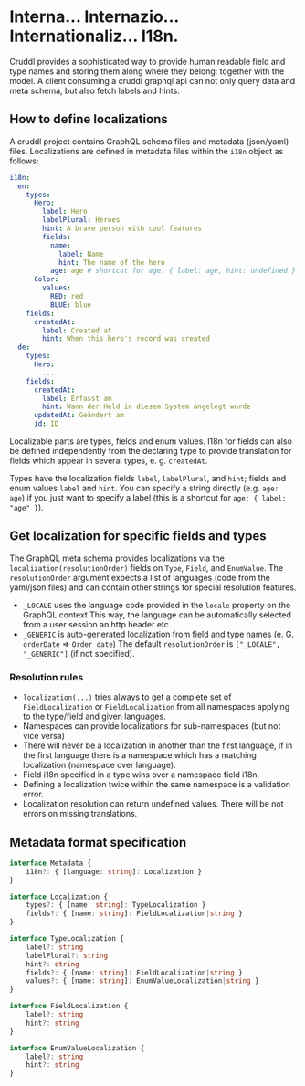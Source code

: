 # Interna... Internazio... Internationaliz... I18n.

Cruddl provides a sophisticated way to provide human readable field and type names and storing them along where they belong: together with the model. A client consuming a cruddl graphql api can not only query data and meta schema, but also fetch labels and hints. 

## How to define localizations

A cruddl project contains GraphQL schema files and metadata (json/yaml) files. Localizations are defined in metadata files within the `i18n` object as follows:

```yaml
i18n:
  en:
    types:
      Hero:
        label: Hero
        labelPlural: Heroes
        hint: A brave person with cool features
        fields:
          name:
            label: Name
            hint: The name of the hero
          age: age # shortcut for age: { label: age, hint: undefined }
      Color:
        values:
          RED: red
          BLUE: blue
    fields:
      createdAt:
        label: Created at
        hint: When this hero's record was created
  de:
    types:
      Hero:
        ...
    fields:
      createdAt:
        label: Erfasst am
        hint: Wann der Held in diesem System angelegt wurde
      updatedAt: Geändert am
      id: ID
```
Localizable parts are types, fields and enum values. I18n for fields can also be defined independently from the declaring type to provide translation for fields which appear in several types, e. g. `createdAt`.

Types have the localization fields `label`, `labelPlural`, and `hint`; fields and enum values `label` and `hint`. You can specify a string directly (e.g. `age: age`) if you just want to specify a label (this is a shortcut for `age: { label: "age" }`).

## Get localization for specific fields and types

The GraphQL meta schema provides localizations via the `localization(resolutionOrder)` fields on `Type`, `Field`, and `EnumValue`.
The `resolutionOrder` argument expects a list of languages (code from the yaml/json files) and can contain other strings for special resolution features.
* `_LOCALE` uses the language code provided in the `locale` property on the GraphQL context This way, the language can be automatically selected from a user session an http header etc.
* `_GENERIC` is auto-generated localization from field and type names (e. G. `orderDate` => `Order date`)
The default `resolutionOrder` is `["_LOCALE", "_GENERIC"]` (if not specified). 

### Resolution rules
* `localization(...)` tries always to get a complete set of `FieldLocalization` or `FieldLocalization` from all namespaces applying to the type/field and given languages.
* Namespaces can provide localizations for sub-namespaces (but not vice versa)
* There will never be a localization in another than the first language, if in the first language there is a namespace which has a matching localization (namespace over language). 
* Field i18n specified in a type wins over a namespace field i18n.
* Defining a localization twice within the same namespace is a validation error.
* Localization resolution can return undefined values. There will be not errors on missing translations.
 
## Metadata format specification

```typescript
interface Metadata {
    i18n?: { [language: string]: Localization }
}

interface Localization {
    types?: { [name: string]: TypeLocalization }
    fields?: { [name: string]: FieldLocalization|string }
}

interface TypeLocalization {
    label?: string
    labelPlural?: string
    hint?: string
    fields?: { [name: string]: FieldLocalization|string }
    values?: { [name: string]: EnumValueLocalization|string }
}

interface FieldLocalization {
    label?: string
    hint?: string
}

interface EnumValueLocalization {
    label?: string
    hint?: string
}
```

